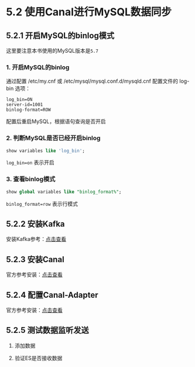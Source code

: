 # 5.2 使用Canal进行MySQL数据同步

## 5.2.1 开启MySQL的binlog模式

这里要注意本书使用的MySQL版本是`5.7`


### 1. 开启MySQL的binlog
通过配置 /etc/my.cnf 或 /etc/mysql/mysql.conf.d/mysqld.cnf 配置文件的 log-bin 选项：

```shell
log_bin=ON
server-id=1001
binlog-format=ROW
```
配置后重启MySQL，根据语句查询是否开启

### 2. 判断MySQL是否已经开启binlog
```sql
show variables like 'log_bin';
```
`log_bin=on` 表示开启

### 3. 查看binlog模式
```sql
show global variables like "binlog_format%";
```
`binlog_format=row` 表示行模式

## 5.2.2 安装Kafka
安装Kafka参考：[点击查看](https://www.cnblogs.com/chaosopen/p/17831418.html)

## 5.2.3 安装Canal
官方参考安装：[点击查看](https://github.com/alibaba/canal/wiki/QuickStart)

## 5.2.4 配置Canal-Adapter
官方参考安装：[点击查看](https://github.com/alibaba/canal/wiki/Sync-ES)

## 5.2.5 测试数据监听发送

1. 添加数据


2. 验证ES是否接收数据

